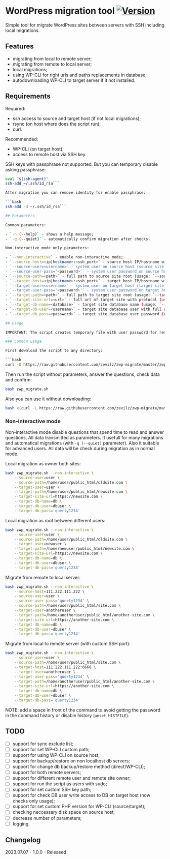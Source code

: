 # WordPress migration tool [![Version](https://img.shields.io/badge/version-v1.0.0-brightgreen.svg)](https://github.com/zevilz/zwp-migrate/releases/tag/1.0.0)

Simple tool for migrate WordPress sites between servers with SSH including local migrations.

## Features

- migrating from local to remote server;
- migrating from remote to local server;
- local migrations;
- using WP-CLI for right urls and paths replacements in database;
- autodownloading WP-CLI to target server if it not installed.

## Requirements

Required:

- ssh access to source and target host (if not local migrations);
- rsync (on host where does the script run);
- curl.

Recommended:

- WP-CLI (on target host);
- access to remote host via SSH key.

SSH keys with passphrase not supported. But you can temporary disable asking passphrase:

```bash
eval "$(ssh-agent)"
ssh-add ~/.ssh/id_rsa```

After migration you can remove identity for enable passphrase:

```bash
ssh-add -d ~/.ssh/id_rsa```

## Parameters

Common parameters:

- `-h (--help)` - shows a help message;
- `-q (--quiet)` - automatically confirm migration after checks.

Non-interactive mode only parameters:

- `--non-interactive` - enable non-interactive mode;
- `--source-host=<ip|hostname>:<ssh_port>` - source host IP/hostname with ssh port (if it not 22) separated by colon (don't set it if you run script on this host; usage: `--source-host=111.222.333.444 | --source-host=111.222.333.444:1234 | --source-host=hostname.com | --source-host=hostname.com:1234`);
- `--source-user=<username>` - system user on source host (source site owner; usage: `--source-user=username`);
- `--source-user-pass='<password>'` - system user password on source host (password of source site owner; don't set it if you run script as this user; usage: `--source-user-pass='qwerty123'`);
- `--source-path=<path>` - full path to source site root (usage: `--source-path=/home/username/site.com/public_html`);
- `--target-host=<ip|hostname>:<ssh_port>` - target host IP/hostname with ssh port (if it not 22) separated by colon (don't set it if you run script on this host; usage: `--source-host=111.222.333.444 | --source-host=111.222.333.444:1234 | --source-host=hostname.com | --source-host=hostname.com:1234`);
- `--target-user=<username>` - system user on target host (target site owner; usage: `--source-user=username`);
- `--target-user-pass='<password>'` - system user password on target host (password of target site owner; don't set it if you run script as this user; usage: `--source-user-pass='qwerty123'`);
- `--target-path=<path>` - full path to target site root (usage: `--target-path=/home/username/site.com/public_html`);
- `--target-site-url=<url>` - full url of target site with protocol (usage: `--target-site-url=https://site.com`);
- `--target-db-name=<database>` - target site database name (usage: `--target-db-name=db`);
- `--target-db-user=<username>` - target site database user with full access rights to target site database (usage: `--target-db-user=db_user`);
- `--target-db-pass=<password>` - target site database user password (usage: `--target-db-pass='qwerty123'`).

## Usage

IMPORTANT: The script creates temporary file with user password for remote SSH connections via passwords. Delete it manually if the script terminates abnormally! This file not created if using SSH keys.

### Common usage

First download the script to any directory:

```bash
curl -O https://raw.githubusercontent.com/zevilz/zwp-migrate/master/zwp_migrate.sh
```

Then run the script without parameters, answer the questions, check data and confirm:

```bash
bash zwp_migrate.sh
```

Also you can use it without downloading:

```bash
bash <(curl -L https://raw.githubusercontent.com/zevilz/zwp-migrate/master/zwp_migrate.sh)
```

### Non-interactive mode

Non-interactive mode disable questions that spend time to read and answer questions. All data transmitted as parameters. It usefull for many migrations and automatical migrations (with `-q (--quiet)` parameter). Also it suitable for advanced users. All data will be check during migration as in normal mode.

Local migration as owner both sites:

```bash
bash zwp_migrate.sh --non-interactive \
	--source-user=user \
	--source-path=/home/user/public_html/oldsite.com \
	--target-user=user \
	--target-path=/home/user/public_html/newsite.com \
	--target-site-url=https://newsite.com \
	--target-db-name=db \
	--target-db-user=dbuser \
	--target-db-pass='querty1234'
```

Local migration as root between different users:

```bash
bash zwp_migrate.sh --non-interactive \
	--source-user=user \
	--source-path=/home/user/public_html/oldsite.com \
	--target-user=newuser \
	--target-path=/home/newuser/public_html/newsite.com \
	--target-site-url=https://newsite.com \
	--target-db-name=db \
	--target-db-user=dbuser \
	--target-db-pass='querty1234'
```

Migrate from remote to local server:

```bash
bash zwp_migrate.sh --non-interactive \
	--source-host=111.222.111.222 \
	--source-user=user \
	--source-user-pass='querty1234' \
	--source-path=/home/user/public_html/site.com \
	--target-user=anotheruser \
	--target-path=/home/anotheruser/public_html/another-site.com \
	--target-site-url=https://another-site.com \
	--target-db-name=db \
	--target-db-user=dbuser \
	--target-db-pass='querty1234'
```

Migrate from local to remote server (with custom SSH port):

```bash
bash zwp_migrate.sh --non-interactive \
	--source-user=user \
	--source-path=/home/user/public_html/site.com \
	--target-host=111.222.111.222:6666 \
	--target-user=anotheruser \
	--target-user-pass='querty1234' \
	--target-path=/home/anotheruser/public_html/another-site.com \
	--target-site-url=https://another-site.com \
	--target-db-name=db \
	--target-db-user=dbuser \
	--target-db-pass='querty1234'
```

NOTE: add a space in front of the command to avoid getting the password in the command history or disable history (`unset HISTFILE`).

## TODO

- [ ] support for sync exclude list;
- [ ] support for set WP-CLI custom path;
- [ ] support for using WP-CLI on source host;
- [ ] support for backup/restore on non localhost db servers;
- [ ] support for change db backup/restore method (direct/WP-CLI);
- [ ] support for both remote servers;
- [ ] support for different remote user and remote site owner;
- [ ] support for run the script as users with sudo;
- [ ] support for set custom SSH key path;
- [ ] support for check DB user write access to DB on target host (now checks only usage);
- [ ] support for set custom PHP version for WP-CLI (source/target);
- [ ] checking neccessary disk space on source host;
- [ ] decrease number of parameters;
- [ ] logging.

## Changelog

2023.07.07 - 1.0.0 - Released
